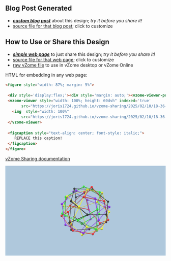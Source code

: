 
## Blog Post Generated

 - [***custom blog post***](<https://joris1724.github.io/vzome-sharing/2025/02/10/load-camera-18-36-02.html>) about this design; *try it before you share it!*
 - [source file for that blog post](<https://github.com/joris1724/vzome-sharing/edit/main/_posts/2025-02-10-load-camera-18-36-02.md>); click to customize
 


## How to Use or Share this Design

 - [***simple web page***](<https://joris1724.github.io/vzome-sharing/2025/02/10/18-36-02-load-camera/>) to just share this design; *try it before you share it!*
 - [source file for that web page](<https://github.com/joris1724/vzome-sharing/edit/main/2025/02/10/18-36-02-load-camera/index.md>); click to customize
 - [raw vZome file](<https://raw.githubusercontent.com/joris1724/vzome-sharing/main/2025/02/10/18-36-02-load-camera/load-camera.vZome>) to use in vZome desktop or vZome Online
 
 HTML for embedding in any web page:
 ```html
<figure style="width: 87%; margin: 5%">
  
  <div style='display:flex;'><div style='margin: auto;'><vzome-viewer-previous load-camera='true' label='prev step'></vzome-viewer-previous><vzome-viewer-next load-camera='true' label='next step'></vzome-viewer-next></div></div>
  <vzome-viewer style="width: 100%; height: 60dvh" indexed='true'
        src="https://joris1724.github.io/vzome-sharing/2025/02/10/18-36-02-load-camera/load-camera.vZome" >
    <img  style="width: 100%"
        src="https://joris1724.github.io/vzome-sharing/2025/02/10/18-36-02-load-camera/load-camera.png" >
  </vzome-viewer>

  <figcaption style="text-align: center; font-style: italic;">
     REPLACE this caption!
  </figcaption>
</figure>

 ```

[vZome Sharing documentation](https://vzome.github.io/vzome/sharing.html#how-it-works)

![Image](<load-camera.png>)

